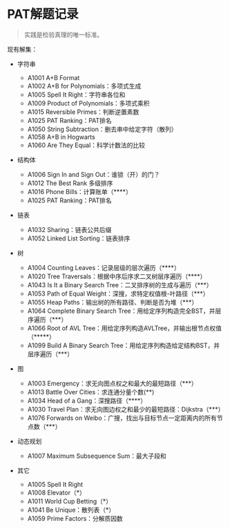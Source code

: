 # PAT解题记录

> 实践是检验真理的唯一标准。

现有解集：

- 字符串
    - A1001 A+B Format
    - A1002 A+B for Polynomials：多项式生成
    - A1005 Spell It Right：字符串各位和
    - A1009 Product of Polynomials：多项式乘积
    - A1015 Reversible Primes：判断逆置素数
    - A1025 PAT Ranking：PAT排名
    - A1050 String Subtraction：删去串中给定字符（散列） 
    - A1058 A+B in Hogwarts
    - A1060 Are They Equal：科学计数法的比较
  
- 结构体
    - A1006 Sign In and Sign Out：谁锁（开）的门？
    - A1012 The Best Rank 多级排序
    - A1016 Phone Bills：计算账单（****）
    - A1025 PAT Ranking：PAT排名

- 链表
    - A1032 Sharing：链表公共后缀
    - A1052 Linked List Sorting：链表排序

- 树
    - A1004 Counting Leaves：记录层级的层次遍历（****）
    - A1020 Tree Traversals：根据中序后序求二叉树层序遍历（****）
    - A1043 Is It a Binary Search Tree：二叉排序树的生成与遍历（***）
    - A1053 Path of Equal Weight：深搜，求特定权值根-叶路径（***）
    - A1055 Heap Paths：输出树的所有路径、判断是否为堆（***）
    - A1064 Complete Binary Search Tree：用给定序列构造完全BST，并层序遍历（***）
    - A1066 Root of AVL Tree：用给定序列构造AVLTree，并输出根节点权值（*****）
    - A1099 Build A Binary Search Tree：用给定序列构造给定结构BST，并层序遍历（***）

- 图
    - A1003 Emergency：求无向图点权之和最大的最短路径（***）
    - A1013 Battle Over Cities：求连通分量个数(**)
    - A1034 Head of a Gang：深搜路径（****）
    - A1030 Travel Plan：求无向图边权之和最少的最短路径：Dijkstra（***）
    - A1076 Forwards on Weibo：广搜，找出与目标节点一定距离内的所有节点数（***）

- 动态规划
    - A1007 Maximum Subsequence Sum：最大子段和

- 其它
    - A1005 Spell It Right
    - A1008 Elevator（*）
    - A1011 World Cup Betting（*）
    - A1041 Be Unique：散列表（*）
    - A1059 Prime Factors：分解质因数

